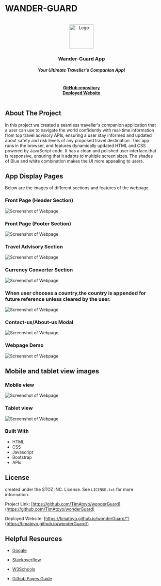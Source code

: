 # WANDER-GUARD

<!-- Developer Signature and github details -->
<br />
<div align="center">
  <a href="https://timatoyo.github.io/wonderGuard/">
    <img src="./assets/images/logo-1.png" alt="Logo" width="80" height="80">
  </a>

<h3 align="center">Wander-Guard App</h3>
 
  
<h5 align="center">Your Ultimate Traveller's Companion App!  </h5> 
    <br />
    <a href="https://github.com/TimAtoyo/wonderGuard"><strong>GitHub repository</strong></a>
    <br />
    <a href="https://timatoyo.github.io/wonderGuard"><strong>Deployed Website</strong></a>
    <br />
    <br />
    
  
</div>


<!-- ABOUT THE PROJECT -->
## About The Project

In this project we created a seamless traveller's companion application that a user can use to navigate the world confidently with real-time information from top travel advisory APIs, ensuring a user stay informed and updated about safety and risk levels of any proposed travel destination. This app runs in the browser, and features dynamically updated HTML and CSS powered by JavaScript code. It has a clean and polished user interface that is responsive, ensuring that it adapts to multiple screen sizes. The shades of Blue and white combination makes the UI more appealing to users.



## App Display Pages
Below are the images of different sections and features of the webpage.

### Front Page (Header Section)
![Screenshot of Webpage](./assets/images/front-page-1.jpg)

### Front Page (Footer Section)
![Screenshot of Webpage](./assets/images/front-page-2.jpg)

### Travel Advisory Section
![Screenshot of Webpage](./assets/images/travel-advisory-section.jpg)

### Currency Converter Section
![Screenshot of Webpage](./assets/images/currency-convert-sect.jpg)

### When user chooses a country,the country is appended for future reference unless cleared by the user.
![Screenshot of Webpage](./assets/images/search-hist-buttons.jpg)

### Contact-us/About-us Modal
![Screenshot of Webpage](./assets/images/contact-us-modal.jpg)

### Webpage Demo
![Screenshot of Webpage](./assets/images/Webpage-demo)



## Mobile and tablet view images

### Mobile view
![Screenshot of Webpage](./assets/images/mobile-view.jpg)

### Tablet view
![Screenshot of Webpage](./assets/images/tablet-view.jpg)

### Built With


* HTML
* CSS
* Javascript
* Bootstrap
* APIs


<!-- LICENSE -->
## License

created under the STOZ INC. License. See `LICENSE.txt` for more information.




Project Link: [https://github.com/TimAtoyo/wonderGuard](https://github.com/TimAtoyo/wonderGuard)

Deployed Website: [https://timatoyo.github.io/wonderGuard/"](https://timatoyo.github.io/wonderGuard/)

## Helpful Resources
- [Google](https://www.google.com/)
- [Stackoverflow](https://stackoverflow.com/)

- [W3Schools](https://www.w3schools.com/js/DEFAULT.asp)

- [Github Pages Guide](https://pages.github.com/)



